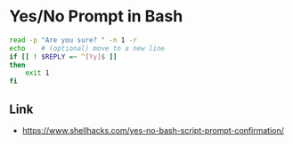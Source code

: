 # Yes/No Prompt in Bash

```bash
read -p "Are you sure? " -n 1 -r
echo    # (optional) move to a new line
if [[ ! $REPLY =~ ^[Yy]$ ]]
then
    exit 1
fi
```

## Link
* https://www.shellhacks.com/yes-no-bash-script-prompt-confirmation/

